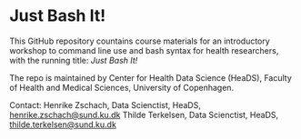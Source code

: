 # Just Bash It!

This GitHub repository countains course materials for an introductory workshop to command line use and bash syntax for health researchers, with the running title: _Just Bash It!_

The repo is maintained by Center for Health Data Science (HeaDS), Faculty of Health and Medical Sciences, University of Copenhagen.

Contact:
Henrike Zschach, Data Scienctist, HeaDS, henrike.zschach@sund.ku.dk
Thilde Terkelsen, Data Scienctist, HeaDS, thilde.terkelsen@sund.ku.dk 
